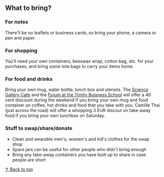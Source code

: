 ## What to bring?

### For notes

There'll be no leaflets or business cards, so bring your phone, a camera or pen and paper.

### For shopping

You’ll need your own containers, beeswax wrap, cotton bag, etc. for your purchases, and bring some tote bags to carry your items home.

### For food and drinks

Bring your own mug, water bottle, lunch box and utensils. The [Science Gallery Cafe](https://dublin.sciencegallery.com/cafe) and the [Forum at the Trinity Buisness School](https://www.forumdublin.ie/) will offer a 40 cent discount during the weekend if you bring your own mug and food container on coffee, hot drinks and food that you take with you. Camille Thai (just across the road) will offer a whopping 3 EUR discout on take-away food if you bring your own lunchbox on Saturday.

### Stuff to swap/share/donate

- Clean and wearable men's, women's and kid's clothes for the swap shop
- Spare jars can be useful for other people who didn't bring enough
- Bring any take-away containers you have built up to share in case people are short

<!---
### For notes

There'll be no leaflets or business cards, so bring your phone, a camera or a pen and paper.

### For workshops and the market

You'll need a fork or spoon for samples of food.

### For shopping

You'll need your own containers for loose goods and refills and bring some bags to carry your purchases home.

### For food and drinks

Bring your own mug, water bottle and lunch box and utensils. You're also welcome to bring a picnic to share with your new Zero Waste friends.

### Stuff to swap/share/donate

- Clean and wearable men's, women's and kid's clothes for the swap shop
- Spare jars can be useful for other people who didn't bring enough
- Bring any take-away containers you have built up to share in case people are short
-->

<a href="#top">↑ Back to top</a>